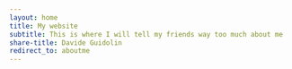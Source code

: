 ```yaml
---
layout: home
title: My website
subtitle: This is where I will tell my friends way too much about me
share-title: Davide Guidolin
redirect_to: aboutme
---
```

